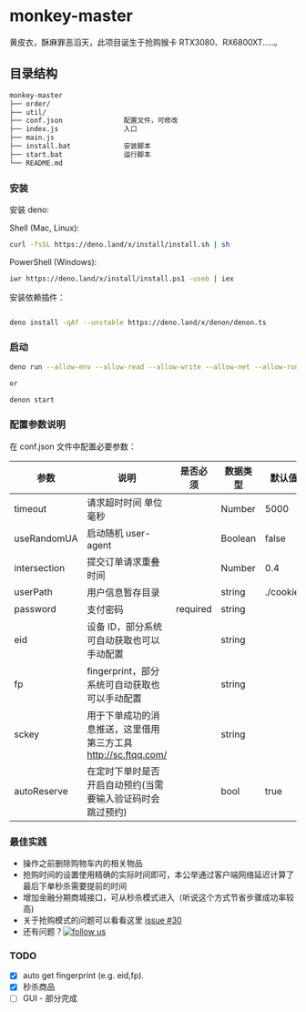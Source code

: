 # monkey-master

黄皮衣，酥麻罪恶滔天，此项目诞生于抢购猴卡 RTX3080、RX6800XT.....。

## 目录结构

```bash
monkey-master
├── order/
├── util/
├── conf.json               配置文件，可修改
├── index.js                入口
├── main.js
├── install.bat             安装脚本
├── start.bat               运行脚本
└── README.md
```

### 安装

安装 deno:

Shell (Mac, Linux):

```bash
curl -fsSL https://deno.land/x/install/install.sh | sh
```

PowerShell (Windows):

```bash
iwr https://deno.land/x/install/install.ps1 -useb | iex
```

安装依赖插件：

```bash

deno install -qAf --unstable https://deno.land/x/denon/denon.ts
```

### 启动

```bash
deno run --allow-env --allow-read --allow-write --allow-net --allow-run --allow-plugin --unstable --no-check index.js

or

denon start
```

### 配置参数说明

在 conf.json 文件中配置必要参数：

| 参数         | 说明                                                           | 是否必须 | 数据类型 | 默认值    |
| ------------ | -------------------------------------------------------------- | -------- | -------- | --------- |
| timeout      | 请求超时时间 单位毫秒                                          |          | Number   | 5000      |
| useRandomUA  | 启动随机 user-agent                                            |          | Boolean  | false     |
| intersection | 提交订单请求重叠时间                                           |          | Number   | 0.4       |
| userPath     | 用户信息暂存目录                                               |          | string   | ./cookie/ |
| password     | 支付密码                                                       | required | string   |           |
| eid          | 设备 ID，部分系统可自动获取也可以手动配置                      |          | string   |           |
| fp           | fingerprint，部分系统可自动获取也可以手动配置                  |          | string   |           |
| sckey        | 用于下单成功的消息推送，这里借用第三方工具 http://sc.ftqq.com/ |          | string   |           |
| autoReserve  | 在定时下单时是否开启自动预约(当需要输入验证码时会跳过预约)      |          | bool     |   true    |

### 最佳实践

-   操作之前删除购物车内的相关物品
-   抢购时间的设置使用精确的实际时间即可，本公举通过客户端网络延迟计算了最后下单秒杀需要提前的时间
-   增加金融分期商城接口，可从秒杀模式进入（听说这个方式节省步骤成功率较高)
-   关于抢购模式的问题可以看看这里 [issue #30](https://github.com/chou0212/monkey-master/issues/30)
-   还有问题？[![follow us](http://pub.idqqimg.com/wpa/images/group.png 'follow us')](https://qm.qq.com/cgi-bin/qm/qr?k=sgAvZ_SsEL1h0r6sgPkBn89eD0-TOmgV&jump_from=webapi)

### TODO

-   [x] auto get fingerprint (e.g. eid,fp).
-   [x] 秒杀商品
-   [ ] GUI - 部分完成
